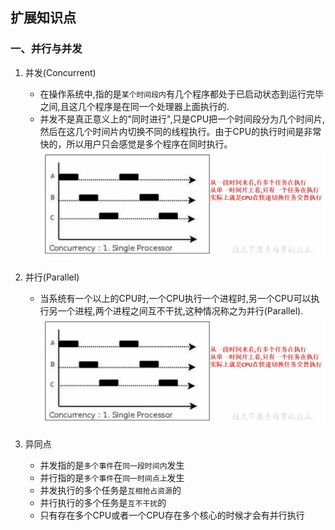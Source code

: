 ## 扩展知识点

### 一、并行与并发
1. 并发(Concurrent)
    - 在操作系统中,指的是`某个时间段内`有几个程序都处于已启动状态到运行完毕之间,且这几个程序是在同一个处理器上面执行的.
    - 并发不是真正意义上的"同时进行",只是CPU把一个时间段分为几个时间片,然后在这几个时间片内切换不同的线程执行。由于CPU的执行时间是非常快的，所以用户只会感觉是多个程序在同时执行。![并发执行示意图](./img/并发执行.jpg)

2. 并行(Parallel)
    - 当系统有一个以上的CPU时,一个CPU执行一个进程时,另一个CPU可以执行另一个进程,两个进程之间互不干扰,这种情况称之为并行(Parallel).![并发执行示意图](./img/并发执行.jpg)

3. 异同点
    - 并发指的是`多个事件`在`同一段时间内`发生
    - 并行指的是`多个事件`在`同一时间点上`发生
    - 并发执行的多个任务是`互相抢占资源`的
    - 并行执行的多个任务是`互不干扰`的
    - 只有存在多个CPU或者一个CPU存在多个核心的时候才会有并行执行
    